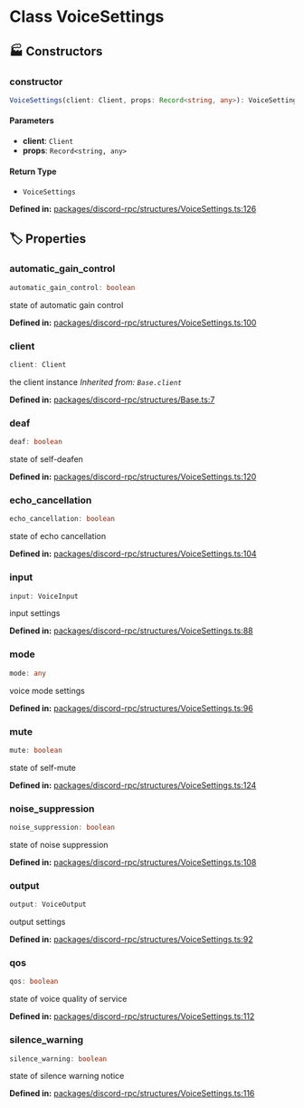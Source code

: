 # Class VoiceSettings

## 🏭 Constructors

### constructor

```ts
VoiceSettings(client: Client, props: Record<string, any>): VoiceSettings
```
#### Parameters

- **client**: `Client`
- **props**: `Record<string, any>`
#### Return Type

- `VoiceSettings`

<p style="font-size: 14px; color: var(--vp-c-text-2)">
<strong>Defined in:</strong> <a href="https://github.com/voxelum/minecraft-launcher-core-node/blob/master/packages/discord-rpc/structures/VoiceSettings.ts#L126" target="_blank" rel="noreferrer">packages/discord-rpc/structures/VoiceSettings.ts:126</a>
</p>


## 🏷️ Properties

### automatic_gain_control

```ts
automatic_gain_control: boolean
```
state of automatic gain control
<p style="font-size: 14px; color: var(--vp-c-text-2)">
<strong>Defined in:</strong> <a href="https://github.com/voxelum/minecraft-launcher-core-node/blob/master/packages/discord-rpc/structures/VoiceSettings.ts#L100" target="_blank" rel="noreferrer">packages/discord-rpc/structures/VoiceSettings.ts:100</a>
</p>


### client

```ts
client: Client
```
the client instance
*Inherited from: `Base.client`*

<p style="font-size: 14px; color: var(--vp-c-text-2)">
<strong>Defined in:</strong> <a href="https://github.com/voxelum/minecraft-launcher-core-node/blob/master/packages/discord-rpc/structures/Base.ts#L7" target="_blank" rel="noreferrer">packages/discord-rpc/structures/Base.ts:7</a>
</p>


### deaf

```ts
deaf: boolean
```
state of self-deafen
<p style="font-size: 14px; color: var(--vp-c-text-2)">
<strong>Defined in:</strong> <a href="https://github.com/voxelum/minecraft-launcher-core-node/blob/master/packages/discord-rpc/structures/VoiceSettings.ts#L120" target="_blank" rel="noreferrer">packages/discord-rpc/structures/VoiceSettings.ts:120</a>
</p>


### echo_cancellation

```ts
echo_cancellation: boolean
```
state of echo cancellation
<p style="font-size: 14px; color: var(--vp-c-text-2)">
<strong>Defined in:</strong> <a href="https://github.com/voxelum/minecraft-launcher-core-node/blob/master/packages/discord-rpc/structures/VoiceSettings.ts#L104" target="_blank" rel="noreferrer">packages/discord-rpc/structures/VoiceSettings.ts:104</a>
</p>


### input

```ts
input: VoiceInput
```
input settings
<p style="font-size: 14px; color: var(--vp-c-text-2)">
<strong>Defined in:</strong> <a href="https://github.com/voxelum/minecraft-launcher-core-node/blob/master/packages/discord-rpc/structures/VoiceSettings.ts#L88" target="_blank" rel="noreferrer">packages/discord-rpc/structures/VoiceSettings.ts:88</a>
</p>


### mode

```ts
mode: any
```
voice mode settings
<p style="font-size: 14px; color: var(--vp-c-text-2)">
<strong>Defined in:</strong> <a href="https://github.com/voxelum/minecraft-launcher-core-node/blob/master/packages/discord-rpc/structures/VoiceSettings.ts#L96" target="_blank" rel="noreferrer">packages/discord-rpc/structures/VoiceSettings.ts:96</a>
</p>


### mute

```ts
mute: boolean
```
state of self-mute
<p style="font-size: 14px; color: var(--vp-c-text-2)">
<strong>Defined in:</strong> <a href="https://github.com/voxelum/minecraft-launcher-core-node/blob/master/packages/discord-rpc/structures/VoiceSettings.ts#L124" target="_blank" rel="noreferrer">packages/discord-rpc/structures/VoiceSettings.ts:124</a>
</p>


### noise_suppression

```ts
noise_suppression: boolean
```
state of noise suppression
<p style="font-size: 14px; color: var(--vp-c-text-2)">
<strong>Defined in:</strong> <a href="https://github.com/voxelum/minecraft-launcher-core-node/blob/master/packages/discord-rpc/structures/VoiceSettings.ts#L108" target="_blank" rel="noreferrer">packages/discord-rpc/structures/VoiceSettings.ts:108</a>
</p>


### output

```ts
output: VoiceOutput
```
output settings
<p style="font-size: 14px; color: var(--vp-c-text-2)">
<strong>Defined in:</strong> <a href="https://github.com/voxelum/minecraft-launcher-core-node/blob/master/packages/discord-rpc/structures/VoiceSettings.ts#L92" target="_blank" rel="noreferrer">packages/discord-rpc/structures/VoiceSettings.ts:92</a>
</p>


### qos

```ts
qos: boolean
```
state of voice quality of service
<p style="font-size: 14px; color: var(--vp-c-text-2)">
<strong>Defined in:</strong> <a href="https://github.com/voxelum/minecraft-launcher-core-node/blob/master/packages/discord-rpc/structures/VoiceSettings.ts#L112" target="_blank" rel="noreferrer">packages/discord-rpc/structures/VoiceSettings.ts:112</a>
</p>


### silence_warning

```ts
silence_warning: boolean
```
state of silence warning notice
<p style="font-size: 14px; color: var(--vp-c-text-2)">
<strong>Defined in:</strong> <a href="https://github.com/voxelum/minecraft-launcher-core-node/blob/master/packages/discord-rpc/structures/VoiceSettings.ts#L116" target="_blank" rel="noreferrer">packages/discord-rpc/structures/VoiceSettings.ts:116</a>
</p>



